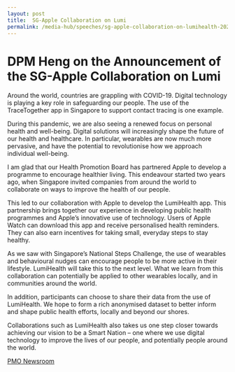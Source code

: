 ```yaml
---
layout: post
title:  SG-Apple Collaboration on Lumi
permalink: /media-hub/speeches/sg-apple-collaboration-on-lumihealth-2020
--- 
```


# DPM Heng on the Announcement of the SG-Apple Collaboration on Lumi

Around the world, countries are grappling with COVID-19. Digital technology is playing a key role in safeguarding our people. The use of the TraceTogether app in Singapore to support contact tracing is one example.  
  
During this pandemic, we are also seeing a renewed focus on personal health and well-being. Digital solutions will increasingly shape the future of our health and healthcare. In particular, wearables are now much more pervasive, and have the potential to revolutionise how we approach individual well-being.  
  
I am glad that our Health Promotion Board has partnered Apple to develop a programme to encourage healthier living. This endeavour started two years ago, when Singapore invited companies from around the world to collaborate on ways to improve the health of our people.  
  
This led to our collaboration with Apple to develop the LumiHealth app. This partnership brings together our experience in developing public health programmes and Apple’s innovative use of technology. Users of Apple Watch can download this app and receive personalised health reminders. They can also earn incentives for taking small, everyday steps to stay healthy.  
  
As we saw with Singapore’s National Steps Challenge, the use of wearables and behavioural nudges can encourage people to be more active in their lifestyle. LumiHealth will take this to the next level. What we learn from this collaboration can potentially be applied to other wearables locally, and in communities around the world.  
  
In addition, participants can choose to share their data from the use of LumiHealth. We hope to form a rich anonymised dataset to better inform and shape public health efforts, locally and beyond our shores.  
  
Collaborations such as LumiHealth also takes us one step closer towards achieving our vision to be a Smart Nation – one where we use digital technology to improve the lives of our people, and potentially people around the world.

[PMO Newsroom](https://www.pmo.gov.sg/Newsroom/DPM-Heng-on-the-Announcement-of-SG-APPLE-Collaboration-on-LumiHealth)
